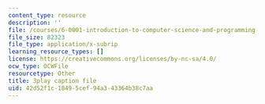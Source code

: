 ```yaml
---
content_type: resource
description: ''
file: /courses/6-0001-introduction-to-computer-science-and-programming-in-python-fall-2016/42d52f1c18495cef94a343364b38c7aa_6LOwPhPDwVc.vtt
file_size: 82323
file_type: application/x-subrip
learning_resource_types: []
license: https://creativecommons.org/licenses/by-nc-sa/4.0/
ocw_type: OCWFile
resourcetype: Other
title: 3play caption file
uid: 42d52f1c-1849-5cef-94a3-43364b38c7aa
---
```

